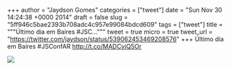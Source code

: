 
+++
author = "Jaydson Gomes"
categories = ["tweet"]
date = "Sun Nov 30 14:24:38 +0000 2014"
draft = false
slug = "5ff946c5bae2393b708adc4c957e99084bdcd609"
tags = ["tweet"]
title = """Último dia em Baires #JSC..."""
tweet = true
micro = true
tweet_url = "https://twitter.com/jaydson/status/539062453469208576"
+++
Último dia em Baires #JSConfAR http://t.co/MADCviQ5Or

![](/images/tweet-media/539062453469208576-B3siZ2FIUAAN7Oq.jpg)